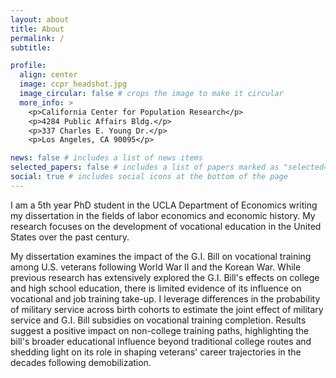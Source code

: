 ```yaml
---
layout: about
title: About
permalink: /
subtitle:

profile:
  align: center
  image: ccpr_headshot.jpg
  image_circular: false # crops the image to make it circular
  more_info: >
    <p>California Center for Population Research</p>
    <p>4284 Public Affairs Bldg.</p>
    <p>337 Charles E. Young Dr.</p>
    <p>Los Angeles, CA 90095</p>

news: false # includes a list of news items
selected_papers: false # includes a list of papers marked as "selected={true}"
social: true # includes social icons at the bottom of the page
---
```


I am a 5th year PhD student in the UCLA Department of Economics writing my dissertation in the fields of labor economics and economic history. My research focuses on the development of vocational education in the United States over the past century.

My dissertation examines the impact of the G.I. Bill on vocational training among U.S. veterans following World War II and the Korean War. While previous research has extensively explored the G.I. Bill's effects on college and high school education, there is limited evidence of its influence on vocational and job training take-up. I leverage differences in the probability of military service across birth cohorts to estimate the joint effect of military service and G.I. Bill subsidies on vocational training completion. Results suggest a positive impact on non-college training paths, highlighting the bill's broader educational influence beyond traditional college routes and shedding light on its role in shaping veterans' career trajectories in the decades following demobilization.

